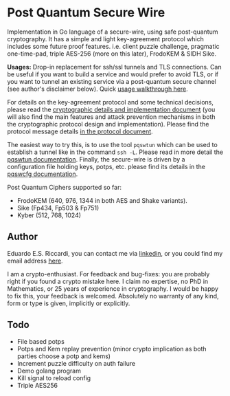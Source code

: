 # Post Quantum Secure Wire
Implementation in Go language of a secure-wire, using safe post-quantum cryptography. It has a simple and light 
key-agreement protocol which includes some future proof features. i.e. client puzzle challenge, pragmatic one-time-pad, 
triple AES-256 (more on this later), FrodoKEM & SIDH Sike. 

__Usages:__ Drop-in replacement for ssh/ssl tunnels and TLS connections. Can be useful if you want to build a service
and would prefer to avoid TLS, or if you want to tunnel an existing service via a post-quantum secure channel (see 
author's disclaimer below). Quick [usage walkthrough here](docs/usages.md).

For details on the key-agreement protocol and some technical decisions, please read the
[cryptographic details and implementation document](docs/crypto-and-technical.md) (you will also find the main features
and attack prevention mechanisms in both the cryptographic protocol design and implementation). Please find the protocol
message details [in the protocol document](docs/protocol.md).

The  easiest way to try this, is to use the tool `pqswtun` which can be used to establish a tunnel like in the command
`ssh -L`. Please read in more detail the [pqswtun documentation](docs/pqswtun.md). Finally, the secure-wire is driven by
a configuration file holding keys, potps, etc. please find its details in the [pqswcfg documentation](docs/pqswcfg.md).

Post Quantum Ciphers supported so far:
- FrodoKEM (640, 976, 1344 in both AES and Shake variants).
- Sike (Fp434, Fp503 & Fp751)
- Kyber (512, 768, 1024)


##  Author
Eduardo E.S. Riccardi, you can contact me via [linkedin](https://uk.linkedin.com/in/kukino), or you could find my email
address [here](https://kukino.uk/ed@kukino.uk.pub).

I am a crypto-enthusiast. For feedback and bug-fixes: you are probably right if you found a crypto mistake here.
I claim no expertise, no PhD in Mathematics, or 25 years of experience in cryptography. I would be happy to fix this,
your feedback is welcomed. Absolutely no warranty of any kind, form or type is given, implicitly or explicitly.

## Todo
- File based potps
- Potps and Kem replay prevention (minor crypto implication as both parties choose a potp and kems)
- Increment puzzle difficulty on auth failure
- Demo golang program
- Kill signal to reload config
- Triple AES256